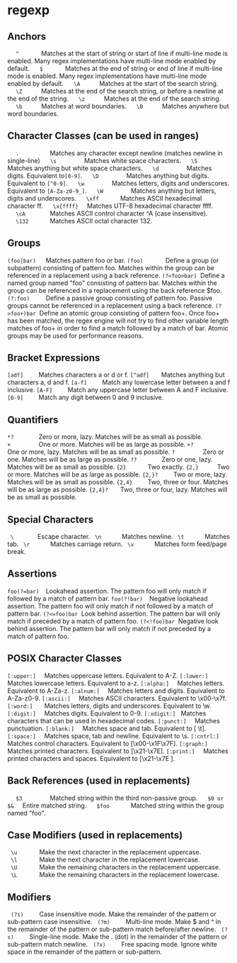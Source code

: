 # regexp

## Anchors

   ` ^ `           Matches at the start of string or start of line if multi-line mode is enabled. Many regex implementations have multi-line mode enabled by default.
   ` $ `           Matches at the end of string or end of line if multi-line mode is enabled. Many regex implementations have multi-line mode enabled by default.
   ` \A`           Matches at the start of the search string.
   ` \Z`           Matches at the end of the search string, or before a newline at the end of the string.
   ` \z`           Matches at the end of the search string.
   ` \b`           Matches at word boundaries.
   ` \B`           Matches anywhere but word boundaries.

## Character Classes (can be used in ranges)

   ` .       `     Matches any character except newline (matches newline in single-line)
   ` \s      `     Matches white space characters.
   ` \S      `     Matches anything but white space characters.
   ` \d      `     Matches digits. Equivalent to`[0-9]`.
   ` \D      `     Matches anything but digits. Equivalent to `[^0-9]`.
   ` \w      `     Matches letters, digits and underscores. Equivalent to `[A-Za-z0-9_]`.
   ` \W      `     Matches anything but letters, digits and underscores.
   ` \xff    `     Matches ASCII hexadecimal character ff.
   ` \x{ffff}`     Matches UTF-8 hexadecimal character ffff.
   ` \cA     `     Matches ASCII control character ^A (case insensitive).
   ` \132    `     Matches ASCII octal character 132.

## Groups

`(foo|bar)  `  Matches pattern foo or bar.
`(foo)      `  Define a group (or subpattern) consisting of pattern foo.  Matches within the group can be referenced in a replacement  using a back reference.
`(?<foo>bar)`  Define a named group named "foo" consisting of pattern bar.  Matches within the group can be referenced in a replacement  using the back reference $foo.
`(?:foo)    `  Define a passive group consisting of pattern foo. Passive  groups cannot be referenced in a replacement using a  back reference.
`(?>foo+)bar`  Define an atomic group consisting of pattern foo+. Once foo+  has been matched, the regex engine will not try to find other  variable length matches of foo+ in order to find a match  followed by a match of bar. Atomic groups may be used for  performance reasons.

## Bracket Expressions

`[adf] `       Matches characters a or d or f.
`[^adf]`       Matches anything but characters a, d and f.
`[a-f] `       Match any lowercase letter between a and f inclusive.
`[A-F] `       Match any uppercase letter between A and F inclusive.
`[0-9] `       Match any digit between 0 and 9 inclusive. 

## Quantifiers

`*?    `       Zero or more, lazy. Matches will be as small as possible.
`+     `       One or more. Matches will be as large as possible.
`+?    `       One or more, lazy. Matches will be as small as possible.
`?     `       Zero or one. Matches will be as large as possible.
`??    `       Zero or one, lazy. Matches will be as small as possible.
`{2}   `       Two exactly.
`{2,}  `       Two or more. Matches will be as large as possible.
`{2,}? `       Two or more, lazy. Matches will be as small as possible.
`{2,4} `       Two, three or four. Matches will be as large as possible.
`{2,4}?`       Two, three or four, lazy. Matches will be as small as possible.

## Special Characters

` \  `          Escape character.
` \n `          Matches newline.
` \t `          Matches tab.
` \r `          Matches carriage return.
` \v `          Matches form feed/page break.

## Assertions

`foo(?=bar) `  Lookahead assertion. The pattern foo will only match if  followed by a match of pattern bar.
`foo(?!bar) `  Negative lookahead assertion. The pattern foo will only match  if not followed by a match of pattern bar.
`(?<=foo)bar`  Look behind assertion. The pattern bar will only match if  preceded by a match of pattern foo.
`(?<!foo)bar`  Negative look behind assertion. The pattern bar will only match  if not preceded by a match of pattern foo. 
    
## POSIX Character Classes

`[:upper:] `   Matches uppercase letters. Equivalent to A-Z.
`[:lower:] `   Matches lowercase letters. Equivalent to a-z.
`[:alpha:] `   Matches letters. Equivalent to A-Za-z.
`[:alnum:] `   Matches letters and digits. Equivalent to A-Za-z0-9.
`[:ascii:] `   Matches ASCII characters. Equivalent to \x00-\x7f.
`[:word:]  `   Matches letters, digits and underscores. Equivalent to \w.
`[:digit:] `   Matches digits. Equivalent to 0-9.
`[:xdigit:]`   Matches characters that can be used in hexadecimal codes.
`[:punct:] `   Matches punctuation.
`[:blank:] `   Matches space and tab. Equivalent to [ \t].
`[:space:] `   Matches space, tab and newline. Equivalent to \s.
`[:cntrl:] `   Matches control characters. Equivalent to [\x00-\x1F\x7F].
`[:graph:] `   Matches printed characters. Equivalent to [\x21-\x7E].
`[:print:] `   Matches printed characters and spaces. Equivalent to [\x21-\x7E ].

## Back References (used in replacements)

   ` $3      `     Matched string within the third non-passive group.
   ` $0 or $&`     Entire matched string.
   ` $foo    `     Matched string within the group named "foo".

## Case Modifiers (used in replacements)

  `\u  `         Make the next character in the replacement uppercase.
  `\l  `         Make the next character in the replacement lowercase.
  `\U  `         Make the remaining characters in the replacement uppercase.
  `\L  `         Make the remaining characters in the replacement lowercase.

## Modifiers

  `(?i)`         Case insensitive mode. Make the remainder of the pattern or  sub-pattern case insensitive.
  `(?m)`         Multi-line mode. Make $ and ^ in the remainder of the pattern  or sub-pattern match before/after newline.
  `(?s)`         Single-line mode. Make the . (dot) in the remainder of the  pattern or sub-pattern match newline.
  `(?x)`         Free spacing mode. Ignore white space in the remainder of the  pattern or sub-pattern.




